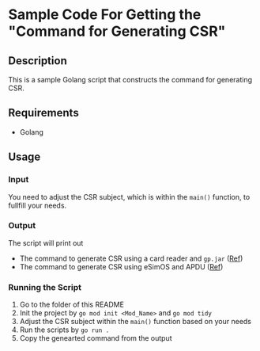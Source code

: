 # Sample Code For Getting the "Command for Generating CSR"

## Description

This is a sample Golang script that constructs the command for generating CSR.

## Requirements

- Golang

## Usage

### Input

You need to adjust the CSR subject, which is within the `main()` function, to fullfill your needs. 

### Output

The script will print out
- The command to generate CSR using a card reader and `gp.jar` ([Ref](https://github.com/wp-wcm/city/blob/feature/esim-iotsafe/ns/iot/demo/e-sim/memo/for_meeting_0621.md?plain=1#L22))
- The command to generate CSR using eSimOS and APDU ([Ref](https://github.com/wp-wcm/city/blob/feature/esim-iotsafe/ns/iot/demo/e-sim/memo/for_meeting_0709.md))

### Running the Script

1. Go to the folder of this README
2. Init the project by `go mod init <Mod_Name>` and `go mod tidy`
3. Adjust the CSR subject within the `main()` function based on your needs
4. Run the scripts by `go run .`
5. Copy the genearted command from the output
